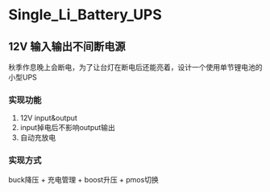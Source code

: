 # Single_Li_Battery_UPS

## 12V 输入输出不间断电源

秋季作息晚上会断电，为了让台灯在断电后还能亮着，设计一个使用单节锂电池的小型UPS

### 实现功能

1. 12V input&output
2. input掉电后不影响output输出
3. 自动充放电

### 实现方式

buck降压 + 充电管理 + boost升压 + pmos切换
